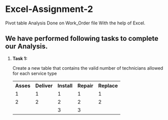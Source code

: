 # Excel-Assignment-2
Pivot table Analysis Done on Work_Order file With the help of Excel.
<h2>We have performed following tasks to complete our Analysis.</h2>
<ol>
  <li><b>Task 1:</b>
  <p>Create a new table that contains the valid number of technicians allowed for each service type</p>
  <table>
    <tr>
      <th>Asses</th>
      <th>Deliver</th>
      <th>Install</th>
      <th>Repair</th>
      <th>Replace</th>
    </tr>
    <tr>
      <td>1</td>
      <td>1</td>
      <td>1</td>
      <td>1</td>
      <td>1</td>
    </tr>
    <tr>
      <td>2</td>
      <td>2</td>
      <td>2</td>
      <td>2</td>
      <td>2</td>
    </tr>
    <tr>
      <td></td>
      <td></td>
      <td>3</td>
      <td>3</td>
      <td></td>
    </tr>
  </table>
  </li>
</ol>
